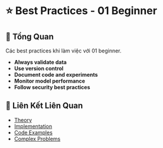 # ⭐ Best Practices - 01 Beginner

## 🎯 Tổng Quan

Các best practices khi làm việc với 01 beginner.

- **Always validate data**
- **Use version control**
- **Document code and experiments**
- **Monitor model performance**
- **Follow security best practices**

## 🔗 Liên Kết Liên Quan

- [Theory](./THEORY_01_beginner.md)
- [Implementation](./IMPLEMENTATION_01_beginner.md)
- [Code Examples](./CODE_EXAMPLES_01_beginner.md)
- [Complex Problems](./COMPLEX_PROBLEMS.md)
